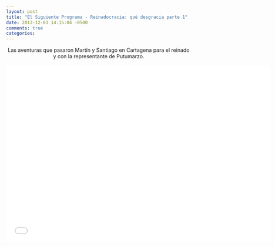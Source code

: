 ```yaml
---
layout: post
title: "El Siguiente Programa - Reinadocracia: qué desgracia parte 1"
date: 2013-12-03 14:15:04 -0500
comments: true
categories: 
---
```


<div align="center">
Las aventuras que pasaron Martín y Santiago en Cartagena para el reinado y con la representante de Putumarzo.
<br></br>
<iframe width="720" height="480" src="//www.youtube.com/embed/Zq73PdcSKb8" frameborder="0" allowfullscreen></iframe>
</div>